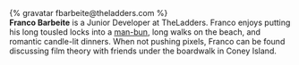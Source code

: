 <div class="profile-container">                                                                                                                                                                                                         
  <div class="profile-thumb">
  {% gravatar fbarbeite@theladders.com %}
  </div>
  <div class="profile-content">
    <strong>Franco Barbeite</strong> is a Junior Developer at TheLadders. Franco enjoys putting his long tousled locks into a <a href="http://www.thefashionisto.com/wp-content/uploads/2014/04/leonardo-dicaprio-man-bun.jpg">man-bun</a>, long walks on the beach, and romantic candle-lit dinners. When not pushing pixels, Franco can be found discussing film theory with friends under the boardwalk in Coney Island.
  </div>
</div>

